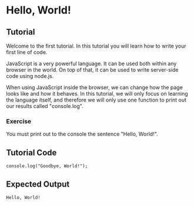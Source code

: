 # Hello, World!

Tutorial
--------

Welcome to the first tutorial. In this tutorial you will learn how to write your first line of code.

JavaScript is a very powerful language. It can be used both within any browser in the world. On top of that, it can be used to write server-side code using node.js.

When using JavaScript inside the browser, we can change how the page looks like and how it behaves. In this tutorial, we will only focus on learning the language itself, and therefore we will only use one function to print out our results called "console.log".

### Exercise

You must print out to the console the sentence "Hello, World!".

Tutorial Code
-------------

	console.log("Goodbye, World!");

Expected Output
---------------

	Hello, World!
